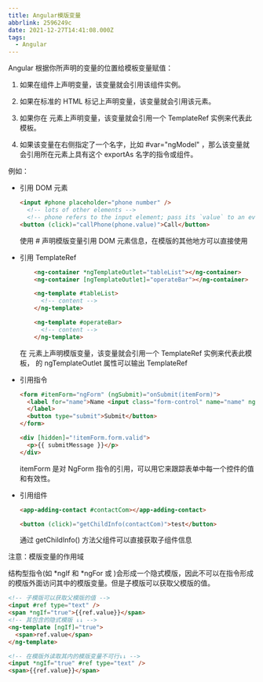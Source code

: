 ```yaml
---
title: Angular模版变量
abbrlink: 2596249c
date: 2021-12-27T14:41:08.000Z
tags:
  - Angular
---
```


Angular 根据你所声明的变量的位置给模板变量赋值：

1. 如果在组件上声明变量，该变量就会引用该组件实例。

2. 如果在标准的 HTML 标记上声明变量，该变量就会引用该元素。

3. 如果你在 <ng-template> 元素上声明变量，该变量就会引用一个 TemplateRef 实例来代表此模板。

4. 如果该变量在右侧指定了一个名字，比如 #var="ngModel" ，那么该变量就会引用所在元素上具有这个 exportAs 名字的指令或组件。

<!-- more -->

例如：

- 引用 DOM 元素

  ```HTML
  <input #phone placeholder="phone number" />
    <!-- lots of other elements -->
    <!-- phone refers to the input element; pass its `value` to an event handler -->
  <button (click)="callPhone(phone.value)">Call</button>

  ```

  使用 # 声明模版变量引用 DOM 元素信息，在模版的其他地方可以直接使用

- 引用 TemplateRef

  ```HTML
      <ng-container *ngTemplateOutlet="tableList"></ng-container>
      <ng-container [ngTemplateOutlet]="operateBar"></ng-container>

      <ng-template #tableList>
        <!-- content -->
      </ng-template>

      <ng-template #operateBar>
        <!-- content -->
      </ng-template>
  ```

  在 <ng-template> 元素上声明模版变量，该变量就会引用一个 TemplateRef 实例来代表此模板，<ng-container> 的 ngTemplateOutlet 属性可以输出 TemplateRef

- 引用指令

  ```HTML
  <form #itemForm="ngForm" (ngSubmit)="onSubmit(itemForm)">
    <label for="name">Name <input class="form-control" name="name" ngModel required />
    </label>
    <button type="submit">Submit</button>
  </form>

  <div [hidden]="!itemForm.form.valid">
    <p>{{ submitMessage }}</p>
  </div>
  ```

  itemForm 是对 NgForm 指令的引用，可以用它来跟踪表单中每一个控件的值和有效性。

- 引用组件

  ```HTML
  <app-adding-contact #contactCom></app-adding-contact>

  <button (click)="getChildInfo(contactCom)">test</button>
  ```

  通过 getChildInfo() 方法父组件可以直接获取子组件信息

注意：模版变量的作用域

结构型指令(如 *ngIf 和 *ngFor 或 <ng-template> )会形成一个隐式模版，因此不可以在指令形成的模版外面访问其中的模版变量。但是子模版可以获取父模版的值。

```HTML
<!-- 子模版可以获取父模版的值 -->
<input #ref type="text" />
<span *ngIf="true">{{ref.value}}</span>
<!-- 其包含的隐式模版 ↓↓ -->
<ng-template [ngIf]="true">
  <span>ref.value</span>
</ng-template>
```

```HTML
<!-- 在模版外读取其内的模版变量不可行↓↓ -->
<input *ngIf="true" #ref type="text" />
<span>{{ref.value}}</span>

```
